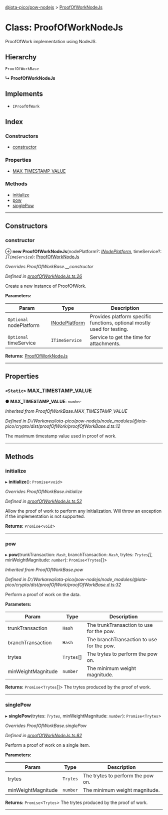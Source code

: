 [@iota-pico/pow-nodejs](../README.md) > [ProofOfWorkNodeJs](../classes/proofofworknodejs.md)

# Class: ProofOfWorkNodeJs

ProofOfWork implementation using NodeJS.

## Hierarchy

 `ProofOfWorkBase`

**↳ ProofOfWorkNodeJs**

## Implements

* `IProofOfWork`

## Index

### Constructors

* [constructor](proofofworknodejs.md#constructor)

### Properties

* [MAX_TIMESTAMP_VALUE](proofofworknodejs.md#max_timestamp_value)

### Methods

* [initialize](proofofworknodejs.md#initialize)
* [pow](proofofworknodejs.md#pow)
* [singlePow](proofofworknodejs.md#singlepow)

---

## Constructors

<a id="constructor"></a>

###  constructor

⊕ **new ProofOfWorkNodeJs**(nodePlatform?: *[INodePlatform](../interfaces/inodeplatform.md)*, timeService?: *`ITimeService`*): [ProofOfWorkNodeJs](proofofworknodejs.md)

*Overrides ProofOfWorkBase.__constructor*

*Defined in [proofOfWorkNodeJs.ts:26](https://github.com/iota-pico/pow-nodejs/blob/4e729d1/src/proofOfWorkNodeJs.ts#L26)*

Create a new instance of ProofOfWork.

**Parameters:**

| Param | Type | Description |
| ------ | ------ | ------ |
| `Optional` nodePlatform | [INodePlatform](../interfaces/inodeplatform.md) |  Provides platform specific functions, optional mostly used for testing. |
| `Optional` timeService | `ITimeService` |  Service to get the time for attachments. |

**Returns:** [ProofOfWorkNodeJs](proofofworknodejs.md)

___

## Properties

<a id="max_timestamp_value"></a>

### `<Static>` MAX_TIMESTAMP_VALUE

**● MAX_TIMESTAMP_VALUE**: *`number`*

*Inherited from ProofOfWorkBase.MAX_TIMESTAMP_VALUE*

*Defined in D:/Workarea/iota-pico/pow-nodejs/node_modules/@iota-pico/crypto/dist/proofOfWork/proofOfWorkBase.d.ts:12*

The maximum timestamp value used in proof of work.

___

## Methods

<a id="initialize"></a>

###  initialize

▸ **initialize**(): `Promise`<`void`>

*Overrides ProofOfWorkBase.initialize*

*Defined in [proofOfWorkNodeJs.ts:52](https://github.com/iota-pico/pow-nodejs/blob/4e729d1/src/proofOfWorkNodeJs.ts#L52)*

Allow the proof of work to perform any initialization. Will throw an exception if the implementation is not supported.

**Returns:** `Promise`<`void`>

___
<a id="pow"></a>

###  pow

▸ **pow**(trunkTransaction: *`Hash`*, branchTransaction: *`Hash`*, trytes: *`Trytes`[]*, minWeightMagnitude: *`number`*): `Promise`<`Trytes`[]>

*Inherited from ProofOfWorkBase.pow*

*Defined in D:/Workarea/iota-pico/pow-nodejs/node_modules/@iota-pico/crypto/dist/proofOfWork/proofOfWorkBase.d.ts:32*

Perform a proof of work on the data.

**Parameters:**

| Param | Type | Description |
| ------ | ------ | ------ |
| trunkTransaction | `Hash` |  The trunkTransaction to use for the pow. |
| branchTransaction | `Hash` |  The branchTransaction to use for the pow. |
| trytes | `Trytes`[] |  The trytes to perform the pow on. |
| minWeightMagnitude | `number` |  The minimum weight magnitude. |

**Returns:** `Promise`<`Trytes`[]>
The trytes produced by the proof of work.

___
<a id="singlepow"></a>

###  singlePow

▸ **singlePow**(trytes: *`Trytes`*, minWeightMagnitude: *`number`*): `Promise`<`Trytes`>

*Overrides ProofOfWorkBase.singlePow*

*Defined in [proofOfWorkNodeJs.ts:82](https://github.com/iota-pico/pow-nodejs/blob/4e729d1/src/proofOfWorkNodeJs.ts#L82)*

Perform a proof of work on a single item.

**Parameters:**

| Param | Type | Description |
| ------ | ------ | ------ |
| trytes | `Trytes` |  The trytes to perform the pow on. |
| minWeightMagnitude | `number` |  The minimum weight magnitude. |

**Returns:** `Promise`<`Trytes`>
The trytes produced by the proof of work.

___

